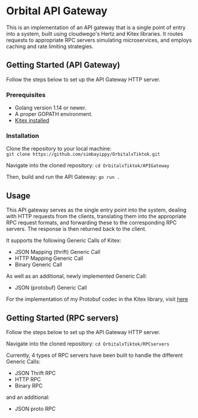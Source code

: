 # Orbital API Gateway
This is an implementation of an API gateway that is a single point of entry into a system, built using cloudwego's Hertz and Kitex libraries. It routes requests to appropriate RPC servers simulating microservices, and employs caching and rate limiting strategies.

## Getting Started (API Gateway)
Follow the steps below to set up the API Gateway HTTP server.

### Prerequisites
* Golang version 1.14 or newer.
* A proper GOPATH environment.
* [Kitex installed](https://www.cloudwego.io/docs/kitex/getting-started/)

### Installation
Clone the repository to your local machine: <br>
`git clone https://github.com/simbayippy/OrbitalxTiktok.git`

Navigate into the cloned repository:
`cd OrbitalxTiktok/APIGateway`

Then, build and run the API Gateway:
`go run .`

## Usage
This API gateway serves as the single entry point into the system, dealing with HTTP requests from the clients, translating them into the appropriate RPC request formats, and forwarding these to the corresponding RPC servers. The response is then returned back to the client.

It supports the following Generic Calls of Kitex:
* JSON Mapping (thrift) Generic Call
* HTTP Mapping Generic Call
* Binary Generic Call

As well as an additional, newly implemented Generic Call:
* JSON (protobuf) Generic Call

For the implementation of my Protobuf codec in the Kitex library, visit [here](https://github.com/simbayippy/kitex)

## Getting Started (RPC servers)
Follow the steps below to set up the API Gateway HTTP server.

Navigate into the cloned repository:
`cd OrbitalxTiktok/RPCservers`

Currently, 4 types of RPC servers have been built to handle the different Generic Calls:
* JSON Thrift RPC
* HTTP RPC
* Binary RPC

and an additional:
* JSON proto RPC